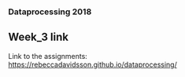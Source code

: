 ### Dataprocessing 2018

## Week_3 link
Link to the assignments:
https://rebeccadavidsson.github.io/dataprocessing/

